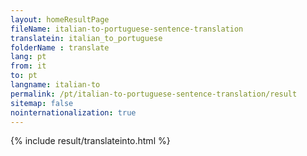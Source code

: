 ```yaml
---
layout: homeResultPage
fileName: italian-to-portuguese-sentence-translation
translatein: italian_to_portuguese
folderName : translate
lang: pt
from: it
to: pt
langname: italian-to
permalink: /pt/italian-to-portuguese-sentence-translation/result
sitemap: false
nointernationalization: true
---
```

{% include result/translateinto.html %}

<script src="/js/result/translation.js" data-foldername="{{page.folderName}}" data-lang="{{page.lang}}"></script>
